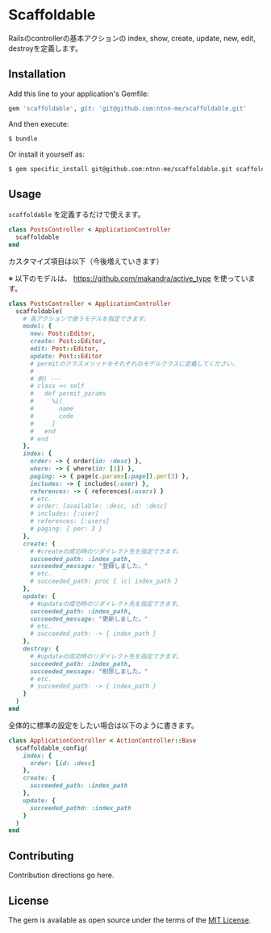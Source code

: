 # Scaffoldable

Railsのcontrollerの基本アクションの
index, show, create, update, new, edit, destroyを定義します。

## Installation
Add this line to your application's Gemfile:

```ruby
gem 'scaffoldable', git: 'git@github.com:ntnn-me/scaffoldable.git'
```

And then execute:
```bash
$ bundle
```

Or install it yourself as:
```bash
$ gem specific_install git@github.com:ntnn-me/scaffoldable.git scaffoldable
```

## Usage

`scaffoldable` を定義するだけで使えます。

```ruby
class PostsController < ApplicationController
  scaffoldable
end
```

カスタマイズ項目は以下（今後増えていきます）

※ 以下のモデルは、 https://github.com/makandra/active_type を使っています。

```ruby
class PostsController < ApplicationController
  scaffoldable(
    # 各アクションで使うモデルを指定できます。
    model: {
      new: Post::Editor,
      create: Post::Editor,
      edit: Post::Editor,
      update: Post::Editor
      # permitのクラスメソッドをそれぞれのモデルクラスに定義してください。
      #
      # 例) ---
      # class << self
      #   def permit_params
      #     %i[
      #       name
      #       code
      #     ]
      #   end
      # end
    },
    index: {
      order: -> { order(id: :desc) },
      where: -> { where(id: [1]) },
      paging: -> { page(c.params[:page]).per(3) },
      includes: -> { includes(:user) },
      references: -> { references(:users) }
      # etc.
      # order: [available: :desc, id: :desc]
      # includes: [:user]
      # references: [:users]
      # paging: { per: 3 }
    },
    create: {
      # #createの成功時のリダイレクト先を指定できます。
      succeeded_path: :index_path,
      succeeded_message: "登録しました。"
      # etc.
      # succeeded_path: proc { |c| index_path }
    },
    update: {
      # #updateの成功時のリダイレクト先を指定できます。
      succeeded_path: :index_path,
      succeeded_message: "更新しました。"
      # etc.
      # succeeded_path: -> { index_path }
    },
    destroy: {
      # #updateの成功時のリダイレクト先を指定できます。
      succeeded_path: :index_path,
      succeeded_message: "削除しました。"
      # etc.
      # succeeded_path: -> { index_path }
    }
  )
end
```

全体的に標準の設定をしたい場合は以下のように書きます。

```ruby
class ApplicationController < ActionController::Base
  scaffoldable_config(
    index: {
      order: [id: :desc]
    },
    create: {
      succeeded_path: :index_path
    },
    update: {
      succeeded_pathd: :index_path
    }
  )
end
```

## Contributing
Contribution directions go here.

## License
The gem is available as open source under the terms of the [MIT License](https://opensource.org/licenses/MIT).
